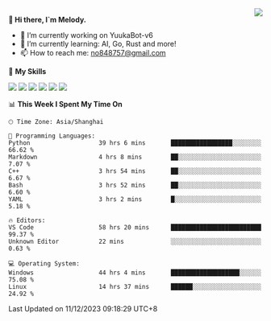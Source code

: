 <a href="#">
  <img align="right" src="https://github-readme-stats.vercel.app/api?username=melodyyuuka&count_private=true&show_icons=true" />
</a>

**👋 Hi there, I`m Melody.**

- 🔭 I’m currently working on YuukaBot-v6
- 🌱 I’m currently learning: AI, Go, Rust and more!
- 📫 How to reach me: no848757@gmail.com

🌟 **My Skills** 

![](https://img.shields.io/badge/-Python-3e74a2?style=flat-square&logo=Python&logoColor=fff)
![](https://img.shields.io/badge/-Java-007396?style=flat-square&logo=OpenJDK&logoColor=fff)
![](https://img.shields.io/badge/-Node.js-339933?style=flat-square&logo=Node.js&logoColor=fff)
![](https://img.shields.io/badge/-Git-f05032?style=flat-square&logo=git&logoColor=fff)
![](https://img.shields.io/badge/-PostgreSQL-4169e1?style=flat-square&logo=PostgreSQL&logoColor=fff)
![](https://img.shields.io/badge/-VSCode-007acc?style=flat-square&logo=Visual-Studio-Code&logoColor=fff)


<!--START_SECTION:waka-->
📊 **This Week I Spent My Time On** 

```text
🕑︎ Time Zone: Asia/Shanghai

💬 Programming Languages: 
Python                   39 hrs 6 mins       █████████████████░░░░░░░░   66.62 % 
Markdown                 4 hrs 8 mins        ██░░░░░░░░░░░░░░░░░░░░░░░    7.07 % 
C++                      3 hrs 54 mins       ██░░░░░░░░░░░░░░░░░░░░░░░    6.67 % 
Bash                     3 hrs 52 mins       ██░░░░░░░░░░░░░░░░░░░░░░░    6.60 % 
YAML                     3 hrs 2 mins        █░░░░░░░░░░░░░░░░░░░░░░░░    5.18 % 

🔥 Editors: 
VS Code                  58 hrs 20 mins      █████████████████████████   99.37 % 
Unknown Editor           22 mins             ░░░░░░░░░░░░░░░░░░░░░░░░░    0.63 % 

💻 Operating System: 
Windows                  44 hrs 4 mins       ███████████████████░░░░░░   75.08 % 
Linux                    14 hrs 37 mins      ██████░░░░░░░░░░░░░░░░░░░   24.92 % 
```


 Last Updated on 11/12/2023 09:18:29 UTC+8
<!--END_SECTION:waka-->
